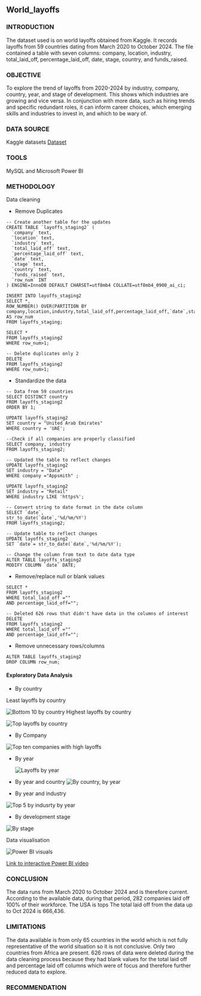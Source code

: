 ## World_layoffs
### INTRODUCTION

The dataset used is on world layoffs obtained from Kaggle. It records layoffs from 59 countries dating from March 2020 to October 2024. The file contained a table with seven columns: company, location, industry, total_laid_off, percentage_laid_off, date, stage, country, and funds_raised.


### OBJECTIVE

To explore the trend of layoffs from 2020-2024 by industry, company, country, year, and stage of development.
This shows which industries are growing and vice versa. In conjunction with more data, such as hiring trends and specific redundant roles, it can inform career choices, which emerging skills and industries to invest in, and which to be wary of.

### DATA SOURCE

Kaggle datasets  [Dataset](https://www.kaggle.com/datasets/swaptr/layoffs-2022)

### TOOLS

MySQL and Microsoft Power BI

### METHODOLOGY

Data cleaning

- Remove Duplicates
```
-- Create another table for the updates
CREATE TABLE `layoffs_staging2` (
  `company` text,
  `location` text,
  `industry` text,
  `total_laid_off` text,
  `percentage_laid_off` text,
  `date` text,
  `stage` text,
  `country` text,
  `funds_raised` text,
  `row_num` INT
) ENGINE=InnoDB DEFAULT CHARSET=utf8mb4 COLLATE=utf8mb4_0900_ai_ci;
```
```
INSERT INTO layoffs_staging2
SELECT *,
ROW_NUMBER() OVER(PARTITION BY company,location,industry,total_laid_off,percentage_laid_off,`date`,stage,country,funds_raised) AS row_num
FROM layoffs_staging;

SELECT * 
FROM layoffs_staging2
WHERE row_num>1;

-- Delete duplicates only 2
DELETE 
FROM layoffs_staging2
WHERE row_num>1;
```
- Standardize the data
```
-- Data from 59 countries
SELECT DISTINCT country
FROM layoffs_staging2
ORDER BY 1;

UPDATE layoffs_staging2
SET country = "United Arab Emirates"
WHERE country = 'UAE';

--Check if all companies are properly classified
SELECT company, industry
FROM layoffs_staging2;

-- Updated the table to reflect changes
UPDATE layoffs_staging2
SET industry = "Data"
WHERE company ="Appsmith" ;

UPDATE layoffs_staging2
SET industry = "Retail"
WHERE industry LIKE 'https%';

-- Convert string to date format in the date column
SELECT `date`,
str_to_date(`date`,'%d/%m/%Y')
FROM layoffs_staging2;

-- Update table to reflect changes
UPDATE layoffs_staging2
SET `date`= str_to_date(`date`,'%d/%m/%Y');

-- Change the column from text to date data type
ALTER TABLE layoffs_staging2
MODIFY COLUMN `date` DATE;

```
- Remove/replace null or blank values
```--626 blank rows
SELECT * 
FROM layoffs_staging2
WHERE total_laid_off =""
AND percentage_laid_off="";

-- Deleted 626 rows that didn't have data in the columns of interest
DELETE
FROM layoffs_staging2
WHERE total_laid_off =""
AND percentage_laid_off="";
````
- Remove unnecessary rows/columns
```
ALTER TABLE layoffs_staging2
DROP COLUMN row_num;
```
#### Exploratory Data Analysis
- By country

Least layoffs by country

![Bottom 10 by country](https://github.com/user-attachments/assets/5223b6c2-33fc-426f-a566-407879efa581)
Highest layoffs by country

![Top layoffs by country](https://github.com/user-attachments/assets/e33fdf71-24ef-4c91-86a5-b7a4cea35792)

- By Company

![Top ten companies with high layoffs](https://github.com/user-attachments/assets/c6560b60-b86f-4702-b493-cad45dca3fec)

- By year

  ![Layoffs by year](https://github.com/user-attachments/assets/ab2be937-178c-4a42-b2a7-61a0ccd432fc)

- By year and country
![By country, by year](https://github.com/user-attachments/assets/6b0c0bcf-fc8b-458c-a19a-f6320cfb3c27)

- By year and industry

![Top 5 by indusrty by year ](https://github.com/user-attachments/assets/91624252-dd45-4a2d-be3e-3af408709c65)

- By development stage

 ![By stage](https://github.com/user-attachments/assets/cee7c199-ab57-4edc-810d-1a4dbf349050)

Data visualisation

![Power BI visuals](https://github.com/user-attachments/assets/f168884d-3261-4d7e-8328-9915429e50a5)

[Link to interactive Power BI video](https://youtu.be/aARMfmcHkic)

### CONCLUSION

The data runs from March 2020 to October 2024 and is therefore current.
According to the available data, during that period, 282 companies laid off 100% of their workforce.
The USA is tops
The total laid off from the data up to Oct 2024 is 666,436.

### LIMITATIONS
The data available is from only 65 countries in the world which is not fully representative of the world situation so it is not conclusive. Only two countries from Africa are present.
626 rows of data were deleted during the data cleaning process because they had blank values for the total laid off and percentage laid off columns which were of focus and therefore further reduced data to explore.

### RECOMMENDATION
